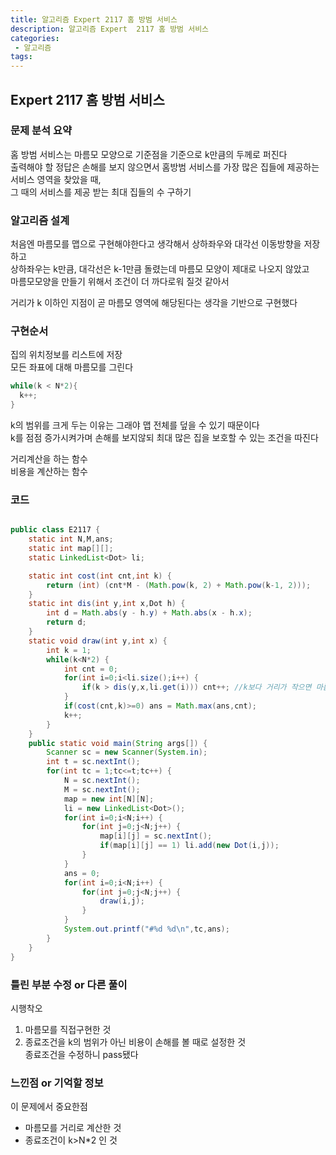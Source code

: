 ```yaml
---
title: 알고리즘 Expert 2117 홈 방범 서비스
description: 알고리즘 Expert  2117 홈 방범 서비스
categories:
 - 알고리즘  
tags:
---
```

## Expert  2117 홈 방범 서비스  

### 문제 분석 요약  
홈 방범 서비스는 마름모 모양으로 기준점을 기준으로 k만큼의 두께로 퍼진다  
출력해야 할 정답은 손해를 보지 않으면서 홈방범 서비스를 가장 많은 집들에 제공하는 서비스 영역을 찾았을 때,  
그 때의 서비스를 제공 받는 최대 집들의 수 구하기  

### 알고리즘 설계  
처음엔 마름모를 맵으로 구현해야한다고 생각해서 상하좌우와 대각선 이동방향을 저장하고  
 상하좌우는 k만큼, 대각선은 k-1만큼 돌렸는데 마름모 모양이 제대로 나오지 않았고  
마름모모양을 만들기 위해서 조건이 더 까다로워 질것 같아서  

거리가 k 이하인 지점이 곧 마름모 영역에 해당된다는 생각을 기반으로 구현했다  

### 구현순서  
집의 위치정보를 리스트에 저장  
모든 좌표에 대해 마름모를 그린다  
```java
while(k < N*2){
  k++;
}  
```
k의 범위를 크게 두는 이유는 그래야 맵 전체를 덮을 수 있기 때문이다  
k를 점점 증가시켜가며 손해를 보지않되 최대 많은 집을 보호할 수 있는 조건을 따진다  

거리계산을 하는 함수  
비용을 계산하는 함수  
### 코드  
```java

public class E2117 {
	static int N,M,ans;
	static int map[][];
	static LinkedList<Dot> li;

	static int cost(int cnt,int k) {
		return (int) (cnt*M - (Math.pow(k, 2) + Math.pow(k-1, 2)));
	}
	static int dis(int y,int x,Dot h) {
		int d = Math.abs(y - h.y) + Math.abs(x - h.x);
		return d;
	}
	static void draw(int y,int x) {
		int k = 1;
		while(k<N*2) {
			int cnt = 0;
			for(int i=0;i<li.size();i++) {
				if(k > dis(y,x,li.get(i))) cnt++; //k보다 거리가 작으면 마름모 영역에 속하는 것이므로
			}
			if(cost(cnt,k)>=0) ans = Math.max(ans,cnt);
			k++;
		}
	}
	public static void main(String args[]) {
		Scanner sc = new Scanner(System.in);
		int t = sc.nextInt();
		for(int tc = 1;tc<=t;tc++) {
			N = sc.nextInt();
			M = sc.nextInt();
			map = new int[N][N];
			li = new LinkedList<Dot>();
			for(int i=0;i<N;i++) {
				for(int j=0;j<N;j++) {
					map[i][j] = sc.nextInt();
					if(map[i][j] == 1) li.add(new Dot(i,j));
				}
			}
			ans = 0;
			for(int i=0;i<N;i++) {
				for(int j=0;j<N;j++) {
					draw(i,j);
				}
			}
			System.out.printf("#%d %d\n",tc,ans);
		}
	}
}


```
### 틀린 부분 수정 or 다른 풀이  
시행착오  
1. 마름모를 직접구현한 것  
2. 종료조건을 k의 범위가 아닌 비용이 손해를 볼 때로 설정한 것  
종료조건을 수정하니 pass됐다  


### 느낀점 or 기억할 정보  
이 문제에서 중요한점  
* 마름모를 거리로 계산한 것  
* 종료조건이 k>N*2 인 것
